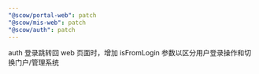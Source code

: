 ```yaml
---
"@scow/portal-web": patch
"@scow/mis-web": patch
"@scow/auth": patch
---
```


auth 登录跳转回 web 页面时，增加 isFromLogin 参数以区分用户登录操作和切换门户/管理系统
